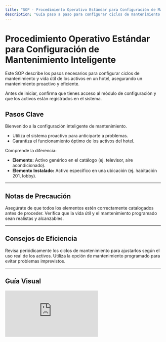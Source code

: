```yaml
---
title: "SOP · Procedimiento Operativo Estándar para Configuración de Mantenimiento Inteligente"
description: "Guía paso a paso para configurar ciclos de mantenimiento y vida útil de activos en un hotel, asegurando un mantenimiento proactivo y eficiente"
---
```


# Procedimiento Operativo Estándar para Configuración de Mantenimiento Inteligente

Este SOP describe los pasos necesarios para configurar ciclos de mantenimiento y vida útil de los activos en un hotel, asegurando un mantenimiento proactivo y eficiente.

<Note>
Antes de iniciar, confirma que tienes acceso al módulo de configuración y que los activos están registrados en el sistema.
</Note>

## Pasos Clave

<Steps titleSize="h3">
  <Step title="Paso 1 · Introducción a la Configuración de Mantenimiento" icon="flag" iconType="solid" stepNumber={1}>
    Bienvenido a la configuración inteligente de mantenimiento.
    <ul>
      <li>Utiliza el sistema proactivo para anticiparte a problemas.</li>
      <li>Garantiza el funcionamiento óptimo de los activos del hotel.</li>
    </ul>
  </Step>

  <Step title="Paso 2 · Diferencia entre Elemento y Elemento Instalado" icon="layer-group" iconType="solid" stepNumber={2}>
    Comprende la diferencia:
    <ul>
      <li><strong>Elemento:</strong> Activo genérico en el catálogo (ej. televisor, aire acondicionado).</li>
      <li><strong>Elemento Instalado:</strong> Activo específico en una ubicación (ej. habitación 201, lobby).</li>
    </ul>
  </Step>
</Steps>

---

## Notas de Precaución

<Warning>
Asegúrate de que todos los elementos estén correctamente catalogados antes de proceder.
</Warning>

<Warning>
Verifica que la vida útil y el mantenimiento programado sean realistas y alcanzables.
</Warning>

---

## Consejos de Eficiencia

<Tip>
Revisa periódicamente los ciclos de mantenimiento para ajustarlos según el uso real de los activos.
</Tip>

<Tip>
Utiliza la opción de mantenimiento programado para evitar problemas imprevistos.
</Tip>

---

## Guía Visual

<iframe
  className="w-full aspect-video rounded-xl"
  src="https://www.loom.com/embed/b00b985d63fd4f12a195387f4dc1e494"
  title="Configuración de Mantenimiento Inteligente"
  frameBorder="0"
  allow="accelerometer; autoplay; clipboard-write; encrypted-media; gyroscope; picture-in-picture"
  allowFullScreen
></iframe>
